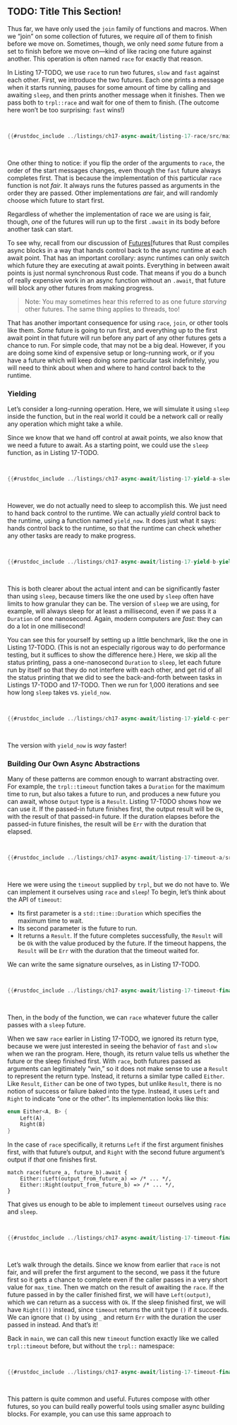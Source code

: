 ## TODO: Title This Section!

Thus far, we have only used the `join` family of functions and macros. When we
“join” on some collection of futures, we require *all* of them to finish before
we move on. Sometimes, though, we only need *some* future from a set to finish
before we move on—kind of like racing one future against another. This operation
is often named `race` for exactly that reason.

In Listing 17-TODO, we use `race` to run two futures, `slow` and `fast` against
each other. First, we introduce the two futures. Each one prints a message when
it starts running, pauses for some amount of time by calling and awaiting
`sleep`, and then prints another message when it finishes. Then we pass both to
`trpl::race` and wait for one of them to finish. (The outcome here won’t be too
surprising: `fast` wins!)

<Listing number="17-TODO" caption="Using `race` to get the result of whichever future finishes first" file-name="src/main.rs">

```rust
{{#rustdoc_include ../listings/ch17-async-await/listing-17-race/src/main.rs:here}}
```

</Listing>

One other thing to notice: if you flip the order of the arguments to `race`, the
order of the start messages changes, even though the `fast` future always
completes first. That is because the implementation of this particular `race`
function is not *fair*. It always runs the futures passed as arguments in the
order they are passed. Other implementations *are* fair, and will randomly
choose which future to start first.

Regardless of whether the implementation of race we are using is fair, though,
*one* of the futures will run up to the first `.await` in its body before
another task can start.

To see why, recall from our discussion of [Futures][futures that Rust compiles
async blocks in a way that hands control back to the async runtime at each await
point. That has an important corollary: async runtimes can only switch which
future they are executing at await points. Everything in between await points is
just normal synchronous Rust code. That means if you do a bunch of really
expensive work in an async function without an `.await`, that future will block
any other futures from making progress.

> Note: You may sometimes hear this referred to as one future *starving* other
> futures. The same thing applies to threads, too!

That has another important consequence for using `race`, `join`, or other tools
like them. *Some* future is going to run first, and everything up to the first
await point in that future will run before any part of any other futures gets a
chance to run. For simple code, that may not be a big deal. However, if you are
doing some kind of expensive setup or long-running work, or if you have a future
which will keep doing some particular task indefinitely, you will need to think
about when and where to hand control back to the runtime.

### Yielding

Let’s consider a long-running operation. Here, we will simulate it using `sleep`
inside the function, but in the real world it could be a network call or
really any operation which might take a while.

<!--
    This does mean that async can be a useful tool even for CPU-bound tasks,
    depending on what else your program is doing, because it provides a useful
    tool for *structuring* the different parts of the program.
-->

Since we know that we hand off control at await points, we also know that we
need a future to await. As a starting point, we could use the `sleep` function,
as in Listing 17-TODO.

<!--
    TODO: maybe tweak that example so that it actually shows the difference
    between doing all of the work in a single chunk vs. breaking it into
    separate chunks which can make progress.
-->

<Listing number="17-TODO" caption="Using `sleep` to let operations switch off making progress" file-name="src/main.rs">

```rust
{{#rustdoc_include ../listings/ch17-async-await/listing-17-yield-a-sleep/src/main.rs:here}}
```

</Listing>

However, we do not actually need to sleep to accomplish this. We just need to
hand back control to the runtime. We can actually *yield* control back to the
runtime, using a function named `yield_now`. It does just what it says: hands
control back to the runtime, so that the runtime can check whether any other
tasks are ready to make progress.

<Listing number="17-TODO" caption="Using `yield_now` to let operations switch off making progress" file-name="src/main.rs">

```rust
{{#rustdoc_include ../listings/ch17-async-await/listing-17-yield-b-yield/src/main.rs:here}}
```

</Listing>

This is both clearer about the actual intent and can be significantly faster
than using `sleep`, because timers like the one used by `sleep` often have
limits to how granular they can be. The version of `sleep` we are using, for
example, will always sleep for at least a millisecond, even if we pass it a
`Duration` of one nanosecond. Again, modern computers are *fast*: they can do a
lot in one millisecond!

You can see this for yourself by setting up a little benchmark, like the one in
Listing 17-TODO. (This is not an especially rigorous way to do performance
testing, but it suffices to show the difference here.) Here, we skip all the
status printing, pass a one-nanosecond `Duration` to `sleep`, let each future
run by itself so that they do not interfere with each other, and get rid of all
the status printing that we did to see the back-and-forth between tasks in
Listings 17-TODO and 17-TODO. Then we run for 1,000 iterations and see how long
`sleep` takes vs. `yield_now`.

<Listing number="17-TODO" caption="Comparing the performance of `sleep` and `yield_now`" file-name="src/main.rs">

```rust
{{#rustdoc_include ../listings/ch17-async-await/listing-17-yield-c-performance/src/main.rs:here}}
```

</Listing>

The version with `yield_now` is *way* faster!

### Building Our Own Async Abstractions

Many of these patterns are common enough to warrant abstracting over. For
example, the `trpl::timeout` function takes a `Duration` for the maximum time to
run, but also takes a future to run, and produces a new future you can await,
whose `Output` type is a `Result`. Listing 17-TODO shows how we can use it. If
the passed-in future finishes first, the output result will be `Ok`, with the
result of that passed-in future. If the duration elapses before the passed-in
future finishes, the result will be `Err` with the duration that elapsed.

<Listing number="17-TODO" caption="Using `timeout` to run a slow operation with a time limit" file-name="src/main.rs">

```rust
{{#rustdoc_include ../listings/ch17-async-await/listing-17-timeout-a/src/main.rs:here}}
```

</Listing>

Here we were using the `timeout` supplied by `trpl`, but we do not have to. We
can implement it ourselves using `race` and `sleep`! To begin, let’s think about
the API of `timeout`:

- Its first parameter is a `std::time::Duration` which specifies the maximum
  time to wait.
- Its second parameter is the future to run.
- It returns a `Result`. If the future completes successfully, the `Result` will
  be `Ok` with the value produced by the future. If the timeout happens, the
  `Result` will be `Err` with the duration that the timeout waited for.

We can write the same signature ourselves, as in Listing 17-TODO.

<Listing number="17-TODO" caption="Defining the signature of `timeout`" file-name="src/main.rs">

```rust
{{#rustdoc_include ../listings/ch17-async-await/listing-17-timeout-final/src/main.rs:declaration}}
```

</Listing>

Then, in the body of the function, we can `race` whatever future the caller
passes with a `sleep` future.

When we saw `race` earlier in Listing 17-TODO, we ignored its return type,
because we were just interested in seeing the behavior of `fast` and `slow` when
we ran the program. Here, though, its return value tells us whether the future
or the sleep finished first. With `race`, both futures passed as arguments can
legitimately “win,” so it does not make sense to use a `Result` to represent the
return type. Instead, it returns a similar type called `Either`. Like `Result`,
`Either` can be one of two types, but unlike `Result`, there is no notion of
success or failure baked into the type. Instead, it uses `Left` and `Right` to
indicate “one or the other”. Its implementation looks like this:

```rust
enum Either<A, B> {
    Left(A),
    Right(B)
}
```

In the case of `race` specifically, it returns `Left` if the first argument
finishes first, with that future’s output, and `Right` with the second future
argument’s output if *that* one finishes first.

```rust,ignore
match race(future_a, future_b).await {
    Either::Left(output_from_future_a) => /* ... */,
    Either::Right(output_from_future_b) => /* ... */,
}
```

That gives us enough to be able to implement `timeout` ourselves using `race`
and `sleep`.

<Listing number="17-TODO" caption="Defining `timeout` with `race` and `sleep`" file-name="src/main.rs">

```rust
{{#rustdoc_include ../listings/ch17-async-await/listing-17-timeout-final/src/main.rs:timeout}}
```

</Listing>

Let’s walk through the details. Since we know from earlier that `race` is not
fair, and will prefer the first argument to the second, we pass it the future
first so it gets a chance to complete even if the caller passes in a very short
value for `max_time`. Then we match on the result of awaiting the `race`. If the
future passed in by the caller finished first, we will have `Left(output)`,
which we can return as a success with `Ok`. If the sleep finished first, we will
have `Right(())` instead, since `timeout` returns the unit type `()` if it
succeeds. We can ignore that `()` by using `_` and return `Err` with the
duration the user passed in instead. And that’s it!

Back in `main`, we can call this new `timeout` function exactly like we called
`trpl::timeout` before, but without the `trpl::` namespace:

<Listing number="17-TODO" caption="Using the `timeout` function we defined ourselves" file-name="src/main.rs">

```rust
{{#rustdoc_include ../listings/ch17-async-await/listing-17-timeout-final/src/main.rs:main}}
```

</Listing>

This pattern is quite common and useful. Futures compose with other futures, so
you can build really powerful tools using smaller async building blocks. For
example, you can  use this same approach to

[collections]: https://doc.rust-lang.org/stable/book/ch08-01-vectors.html#using-an-enum-to-store-multiple-types
[dyn]: https://doc.rust-lang.org/stable/book/ch12-03-improving-error-handling-and-modularity.html
[futures]: /ch17-01-futures-and-syntax.html#futures
